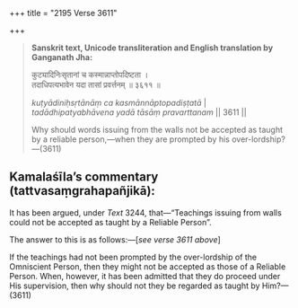 +++
title = "2195 Verse 3611"

+++
> **Sanskrit text, Unicode transliteration and English translation by Ganganath Jha:** 
>
> कुट्यादिनिःसृतानां च कस्मान्नाप्तोपदिष्टता ।  
> तदाधिपत्यभावेन यदा तासां प्रवर्त्तनम् ॥ ३६११ ॥ 
>
> *kuṭyādiniḥsṛtānāṃ ca kasmānnāptopadiṣṭatā* \|  
> *tadādhipatyabhāvena yadā tāsāṃ pravarttanam* \|\| 3611 \|\| 
>
> Why should words issuing from the walls not be accepted as taught by a reliable person,—when they are prompted by his over-lordship?—(3611)



## Kamalaśīla’s commentary (tattvasaṃgrahapañjikā):

It has been argued, under *Text* 3244, that—“Teachings issuing from walls could not be accepted as taught by a Reliable Person”.

The answer to this is as follows:—[*see verse 3611* *above*]

If the teachings had not been prompted by the over-lordship of the Omniscient Person, then they might not be accepted as those of a Reliable Person. When, however, it has been admitted that they do proceed under His supervision, then why should not they be regarded as taught by Him?—(3611)


